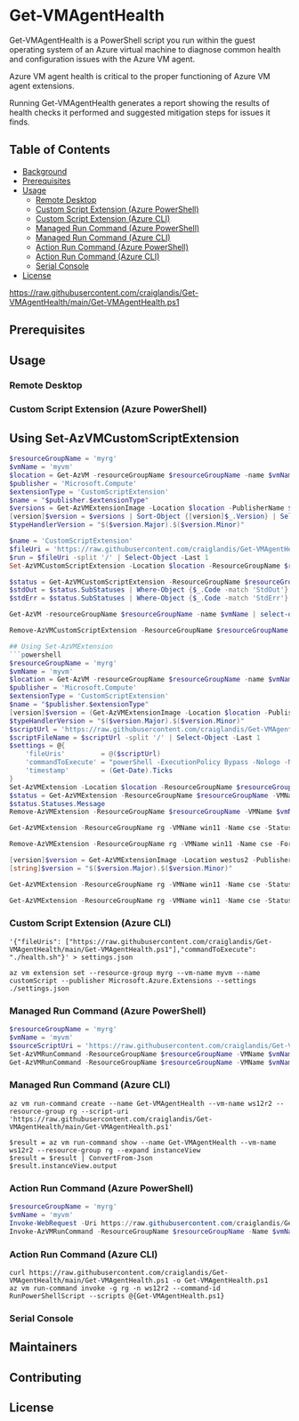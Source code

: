 # Get-VMAgentHealth

Get-VMAgentHealth is a PowerShell script you run within the guest operating system of an Azure virtual machine to diagnose common health and configuration issues with the Azure VM agent.

Azure VM agent health is critical to the proper functioning of Azure VM agent extensions.

Running Get-VMAgentHealth generates a report showing the results of health checks it performed and suggested mitigation steps for issues it finds.

## Table of Contents

- [Background](#background)
- [Prerequisites](#prerequisites)
- [Usage](#usage)
  - [Remote Desktop](#remote-desktop)
  - [Custom Script Extension (Azure PowerShell)](#custom-script-extension-azure-powershell)
  - [Custom Script Extension (Azure CLI)](#custom-script-extension-azure-cli)
  - [Managed Run Command (Azure PowerShell)](#managed-run-command-azure-powershell)
  - [Managed Run Command (Azure CLI)](#managed-run-command-azure-cli)
  - [Action Run Command (Azure PowerShell)](#action-run-command-azure-powershell)
  - [Action Run Command (Azure CLI)](#action-run-command-azure-cli)
  - [Serial Console](#serial-console)
- [License](#license)

https://raw.githubusercontent.com/craiglandis/Get-VMAgentHealth/main/Get-VMAgentHealth.ps1

## Prerequisites

## Usage

### Remote Desktop

### Custom Script Extension (Azure PowerShell)

## Using Set-AzVMCustomScriptExtension
```powershell
$resourceGroupName = 'myrg'
$vmName = 'myvm'
$location = Get-AzVM -resourceGroupName $resourceGroupName -name $vmName | Select-Object -ExpandProperty Location
$publisher = 'Microsoft.Compute'
$extensionType = 'CustomScriptExtension'
$name = "$publisher.$extensionType"
$versions = Get-AzVMExtensionImage -Location $location -PublisherName $publisherName -Type $type
[version]$version = $versions | Sort-Object {[version]$_.Version} | Select-Object -ExpandProperty Version -Last 1
$typeHandlerVersion = "$($version.Major).$($version.Minor)"

$name = 'CustomScriptExtension'
$fileUri = 'https://raw.githubusercontent.com/craiglandis/Get-VMAgentHealth/main/Get-VMAgentHealth.ps1'
$run = $fileUri -split '/' | Select-Object -Last 1
Set-AzVMCustomScriptExtension -Location $location -ResourceGroupName $resourceGroupName -VMName $vmName -Name $name -FileUri $fileUri -Run $run -TypeHandlerVersion $typeHandlerVersion -ForceRerun (Get-Date).Ticks

$status = Get-AzVMCustomScriptExtension -ResourceGroupName $resourceGroupName -VMName $vmName -Name $name -Status
$stdOut = $status.SubStatuses | Where-Object {$_.Code -match 'StdOut'} | Select-Object -ExpandProperty Message
$stdErr = $status.SubStatuses | Where-Object {$_.Code -match 'StdErr'} | Select-Object -ExpandProperty Message

Get-AzVM -resourceGroupName $resourceGroupName -name $vmName | select-object -expandproperty Extensions | where {$_.Publisher -eq $publisherName -and $_.VirtualMachineExtensionType -eq $name}

Remove-AzVMCustomScriptExtension -ResourceGroupName $resourceGroupName -VMName $vmName -Name $name -Force

## Using Set-AzVMExtension
```powershell
$resourceGroupName = 'myrg'
$vmName = 'myvm'
$location = Get-AzVM -resourceGroupName $resourceGroupName -name $vmName | Select-Object -ExpandProperty Location
$publisher = 'Microsoft.Compute'
$extensionType = 'CustomScriptExtension'
$name = "$publisher.$extensionType"
[version]$version = (Get-AzVMExtensionImage -Location $location -PublisherName $publisher -Type $extensionType | Sort-Object {[Version]$_.Version} -Desc | Select-Object Version -First 1).Version
$typeHandlerVersion = "$($version.Major).$($version.Minor)"
$scriptUrl = 'https://raw.githubusercontent.com/craiglandis/Get-VMAgentHealth/main/Get-VMAgentHealth.ps1'
$scriptFileName = $scriptUrl -split '/' | Select-Object -Last 1
$settings = @{
	'fileUris'         = @($scriptUrl)
	'commandToExecute' = "powerShell -ExecutionPolicy Bypass -Nologo -NoProfile -File $scriptFileName"
	'timestamp'        = (Get-Date).Ticks
}
Set-AzVMExtension -Location $location -ResourceGroupName $resourceGroupName -VMName $vmName -Name $name -Publisher $publisher -ExtensionType $extensionType -TypeHandlerVersion $typeHandlerVersion -Settings $settings
$status = Get-AzVMExtension -ResourceGroupName $resourceGroupName -VMName $vmName -Name $name -Status
$status.Statuses.Message
Remove-AzVMExtension -ResourceGroupName $resourceGroupName -VMName $vmName -Name $name -Force
```

```powershell
Get-AzVMExtension -ResourceGroupName rg -VMName win11 -Name cse -Status
```

```powershell
Remove-AzVMExtension -ResourceGroupName rg -VMName win11 -Name cse -Force
```

```powershell
[version]$version = Get-AzVMExtensionImage -Location westus2 -PublisherName Microsoft.Compute -Type CustomScriptExtension | Sort-Object {[version]$_.Version} | Select-Object -ExpandProperty Version -Last 1
[string]$version = "$($version.Major).$($version.Minor)"
```

```powershell
Get-AzVMExtension -ResourceGroupName rg -VMName win11 -Name cse -Status | select -ExpandProperty SubStatuses | where code -match 'stdout' | select -ExpandProperty Message
```

```powershell
Get-AzVMExtension -ResourceGroupName rg -VMName win11 -Name cse -Status | select -ExpandProperty SubStatuses | where code -match 'stderr' | select -ExpandProperty Message
```

### Custom Script Extension (Azure CLI)

```
'{"fileUris": ["https://raw.githubusercontent.com/craiglandis/Get-VMAgentHealth/main/Get-VMAgentHealth.ps1"],"commandToExecute": "./health.sh"}' > settings.json

az vm extension set --resource-group myrg --vm-name myvm --name customScript --publisher Microsoft.Azure.Extensions --settings ./settings.json

```

### Managed Run Command (Azure PowerShell)

```powershell
$resourceGroupName = 'myrg'
$vmName = 'myvm'
$sourceScriptUri = 'https://raw.githubusercontent.com/craiglandis/Get-VMAgentHealth/main/Get-VMAgentHealth.ps1'
Set-AzVMRunCommand -ResourceGroupName $resourceGroupName -VMName $vmName -RunCommandName RunPowerShellScript -SourceScriptUri $sourceScriptUri
Get-AzVMRunCommand -ResourceGroupName $resourceGroupName -VMName $vmName -RunCommandName RunPowerShellScript -Expand InstanceView | Select-Object -ExpandProperty InstanceView
```

### Managed Run Command (Azure CLI)

```
az vm run-command create --name Get-VMAgentHealth --vm-name ws12r2 --resource-group rg --script-uri 'https://raw.githubusercontent.com/craiglandis/Get-VMAgentHealth/main/Get-VMAgentHealth.ps1'

$result = az vm run-command show --name Get-VMAgentHealth --vm-name ws12r2 --resource-group rg --expand instanceView
$result = $result | ConvertFrom-Json
$result.instanceView.output
```

### Action Run Command (Azure PowerShell)

```powershell
$resourceGroupName = 'myrg'
$vmName = 'myvm'
Invoke-WebRequest -Uri https://raw.githubusercontent.com/craiglandis/Get-VMAgentHealth/main/Get-VMAgentHealth.ps1 -OutFile Get-VMAgentHealth.ps1
Invoke-AzVMRunCommand -ResourceGroupName $resourceGroupName -Name $vmName -CommandId RunPowerShellScript -ScriptPath Get-VMAgentHealth.ps1
```

### Action Run Command (Azure CLI)

```
curl https://raw.githubusercontent.com/craiglandis/Get-VMAgentHealth/main/Get-VMAgentHealth.ps1 -o Get-VMAgentHealth.ps1
az vm run-command invoke -g rg -n ws12r2 --command-id RunPowerShellScript --scripts @{Get-VMAgentHealth.ps1}

```

### Serial Console

## Maintainers

## Contributing

## License
